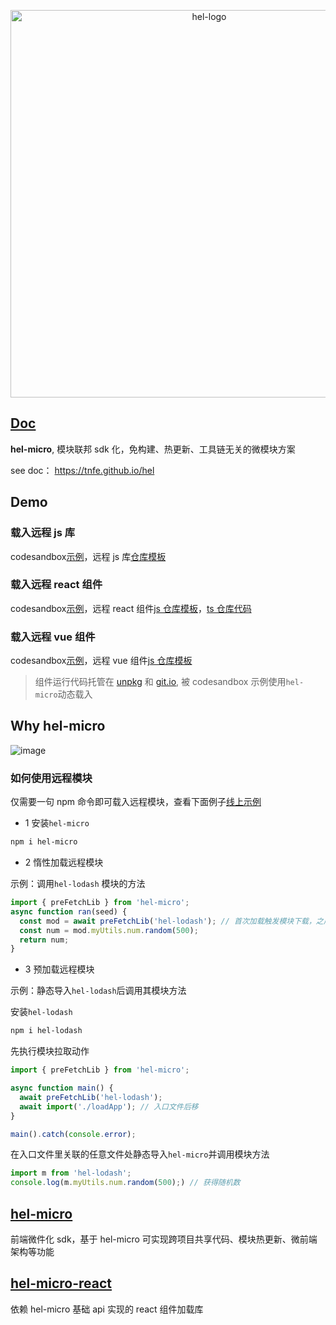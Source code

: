 <p align="center">
<img width="620px" alt="hel-logo"  src="https://user-images.githubusercontent.com/7334950/186912479-463a6788-41fd-474d-83ed-08314909d70d.png" />
</p>

## [Doc](https://tnfe.github.io/hel)

**hel-micro**, 模块联邦 sdk 化，免构建、热更新、工具链无关的微模块方案

see doc： https://tnfe.github.io/hel

## Demo

### 载入远程 js 库

codesandbox[示例](https://codesandbox.io/s/hel-lodash-zf8jh8)，远程 js 库[仓库模板](https://github.com/hel-eco/hel-tpl-remote-lib)

### 载入远程 react 组件

codesandbox[示例](https://codesandbox.io/s/demo-load-remote-react-comp-2bnpl0)，远程 react 组件[js 仓库模板](https://github.com/hel-eco/hel-tpl-remote-react-comp)，[ts 仓库代码](https://github.com/hel-eco/hel-tpl-remote-react-comp-ts)

### 载入远程 vue 组件

codesandbox[示例](https://codesandbox.io/s/demo-load-remote-vue-comp-st0295)，远程 vue 组件[js 仓库模板](https://github.com/hel-eco/hel-tpl-remote-vue-comp)

> 组件运行代码托管在 [unpkg](https://unpkg.com/hel-tpl-remote-vue-comps@1.1.3/hel_dist/index.html) 和 [git.io](https://hel-eco.github.io/hel-tpl-remote-vue-comp/index.html), 被 codesandbox 示例使用`hel-micro`动态载入

## Why hel-micro

![image](https://tnfe.gtimg.com/image/v3qm5w72nl_1659770977424.png)

### 如何使用远程模块

仅需要一句 npm 命令即可载入远程模块，查看下面例子[线上示例](https://codesandbox.io/s/hel-lodash-zf8jh8?file=/src/App.js)

- 1 安装`hel-micro`

```bash
npm i hel-micro
```

- 2 惰性加载远程模块

示例：调用`hel-lodash` 模块的方法

```ts
import { preFetchLib } from 'hel-micro';
async function ran(seed) {
  const mod = await preFetchLib('hel-lodash'); // 首次加载触发模块下载，之后会从hel-micro缓存获取
  const num = mod.myUtils.num.random(500);
  return num;
}
```

- 3 预加载远程模块

示例：静态导入`hel-lodash`后调用其模块方法

安装`hel-lodash`

```bash
npm i hel-lodash
```

先执行模块拉取动作

```ts
import { preFetchLib } from 'hel-micro';

async function main() {
  await preFetchLib('hel-lodash');
  await import('./loadApp'); // 入口文件后移
}

main().catch(console.error);
```

在入口文件里关联的任意文件处静态导入`hel-micro`并调用模块方法

```ts
import m from 'hel-lodash';
console.log(m.myUtils.num.random(500);) // 获得随机数
```

## [hel-micro](packages/hel-micro)

前端微件化 sdk，基于 hel-micro 可实现跨项目共享代码、模块热更新、微前端架构等功能

## [hel-micro-react](packages/hel-micro-react)

依赖 hel-micro 基础 api 实现的 react 组件加载库
